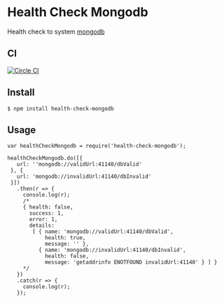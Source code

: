 # Health Check Mongodb

Health check to system [mongodb](https://www.mongodb.org/)

## CI
[![Circle CI](https://circleci.com/gh/LucasRodrigues/health-check-mongodb.svg?style=svg)](https://circleci.com/gh/LucasRodrigues/health-check-mongodb)

## Install

```
$ npm install health-check-mongodb
```

## Usage

```
var healthCheckMongodb = require('health-check-mongodb');

healthCheckMongodb.do([{
   url: ''mongodb://validUrl:41140/dbValid'
 }, {
   url: 'mongodb://invalidUrl:41140/dbInvalid'
 }])
   .then(r => {
     console.log(r);
     /*
     { health: false,
       success: 1,
       error: 1,
       details: 
        [ { name: 'mongodb://validUrl:41140/dbValid',
            health: true,
            message: '' },
          { name: 'mongodb://invalidUrl:41140/dbInvalid',
            health: false,
            message: 'getaddrinfo ENOTFOUND invalidUrl:41140' } ] }     
     */
   })
   .catch(r => {
     console.log(r);
   });
```
